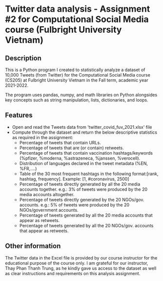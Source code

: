 # Twitter data analysis - Assignment #2 for Computational Social Media course (Fulbright University Vietnam)

## Description
This is a Python program I created to statistically analyze a dataset of 10,000 Tweets (from Twitter) for the Computational Social Media course (CS205) at Fulbright University Vietnam in the Fall term, academic year 2021-2022.

The program uses pandas, numpy, and math libraries on Python alongsides key concepts such as string manipulation, lists, dictionaries, and loops.

## Features
- Open and read the Tweets data from 'twitter_covid_fuv_2021.xlsx' file
- Compute through the dataset and return the below descriptive statistics as required in the assignment:
  - Percentage of tweets that contain URLs.
  - Percentage of tweets that are (or contain) retweets.
  - Percentage of tweets that contain vaccination hashtags/keywords (%pfizer, %moderna, %astrazeneca, %janssen, %verocell).
  - Distribution of languages declared in the tweet metadata (%EN, %FR,....)
  - Table of the 30 most frequent hashtags in the following format:[rank, hashtag, frequency]. Example: [1, #coronavirus, 2500]
  - Percentage of tweets directly generated by all the 20 media accounts together. e.g.: 3% of tweets were produced by the 20 media accounts altogether.
  - Percentage of tweets directly generated by the 20 NGOs/gov. accounts. e.g.: 5% of tweets were produced by the 20 NGOs/government accounts. 
  - Percentage of tweets generated by all the 20 media accounts that appear as retweets.
  - Percentage of tweets generated by all the 20 NGOs/gov. accounts that appear as retweets.

## Other information
The Twitter data in the Excel file is provided by our course instructor for the educational purpose of the course only.
I am grateful for our instructor, Thay Phan Thanh Trung, as he kindly gave us access to the dataset as well as clear instructions and requirements on this analysis assignment.
